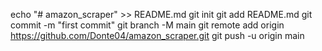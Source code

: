 echo "# amazon_scraper" >> README.md
git init
git add README.md
git commit -m "first commit"
git branch -M main
git remote add origin https://github.com/Donte04/amazon_scraper.git
git push -u origin main